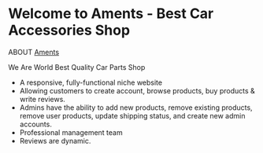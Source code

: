 # Welcome to Aments - Best Car Accessories Shop

ABOUT [Aments](https://aments-9b6e4.web.app/)

We Are World Best Quality Car Parts Shop

* A responsive, fully-functional niche website
* Allowing customers to create account, browse products, buy products & write reviews.
* Admins have the ability to add new products, remove existing products, remove user products, update shipping status, and create new admin accounts.
* Professional management team
* Reviews are dynamic.
